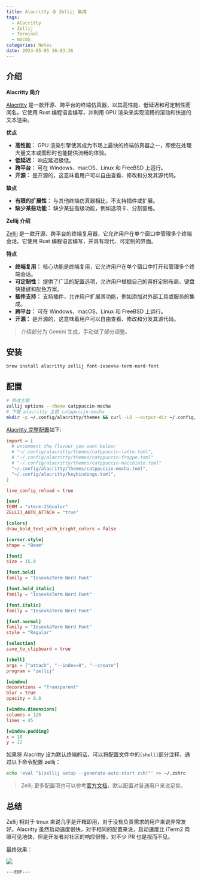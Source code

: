 ```yaml
---
title: Alacritty 与 Zellij 集成
tags:
  - Alacritty
  - Zellij
  - Terminal
  - macOS
categories: Notes
date: 2024-05-05 16:03:36
---
```



## 介绍

**Alacritty 简介**

[Alacritty](https://github.com/alacritty/alacritty) 是一款开源、跨平台的终端仿真器，以其高性能、低延迟和可定制性而闻名。它使用 Rust 编程语言编写，并利用 GPU 渲染来实现流畅的滚动和快速的文本渲染。

**优点**

- **高性能：** GPU 渲染引擎使其成为市场上最快的终端仿真器之一，即使在处理大量文本或图形时也能提供流畅的体验。
- **低延迟：** 响应延迟极低。
- **跨平台：** 可在 Windows、macOS、Linux 和 FreeBSD 上运行。
- **开源：** 是开源的，这意味着用户可以自由查看、修改和分发其源代码。

**缺点**

- **有限的扩展性：** 与其他终端仿真器相比，不支持插件或扩展。
- **缺少某些功能：** 缺少某些高级功能，例如选项卡、分割窗格。

**Zellij 介绍**

[Zellij](https://zellij.dev/) 是一款开源、跨平台的终端复用器，它允许用户在单个窗口中管理多个终端会话。它使用 Rust 编程语言编写，并具有现代、可定制的界面。

**特点**

- **终端复用：** 核心功能是终端复用，它允许用户在单个窗口中打开和管理多个终端会话。
- **可定制性：** 提供了广泛的配置选项，允许用户根据自己的喜好定制布局、键盘快捷键和配色方案。
- **插件支持：** 支持插件，允许用户扩展其功能，例如添加对外部工具或服务的集成。
- **跨平台：** 可在 Windows、macOS、Linux 和 FreeBSD 上运行。
- **开源：** 是开源的，这意味着用户可以自由查看、修改和分发其源代码。

> 介绍部分为 Gemini 生成，手动做了部分调整。

<!-- more -->

## 安装

```bash
brew install alacritty zellij font-iosevka-term-nerd-font
```

## 配置

```bash
# 修改主题
zellij options --theme catppuccin-mocha
# 下载 alacritty 主题 catppuccin-mocha
mkdir -p ~/.config/alacritty/themes && curl -LO --output-dir ~/.config/alacritty/themes https://github.com/catppuccin/alacritty/raw/main/catppuccin-mocha.toml
```

[Alacritty 完整配置](https://gist.github.com/gythialy/1487a907fdb60128b28578f352f4e719)如下:

```toml
import = [
  # uncomment the flavour you want below:
  # "~/.config/alacritty/themes/catppuccin-latte.toml",
  # "~/.config/alacritty/themes/catppuccin-frappe.toml"
  # "~/.config/alacritty/themes/catppuccin-macchiato.toml"
  "~/.config/alacritty/themes/catppuccin-mocha.toml",
  "~/.config/alacritty/keybindings.toml",
]

live_config_reload = true

[env]
TERM = "xterm-256color"
ZELLIJ_AUTO_ATTACH = "true"

[colors]
draw_bold_text_with_bright_colors = false

[cursor.style]
shape = "Beam"

[font]
size = 15.0

[font.bold]
family = "IosevkaTerm Nerd Font"

[font.bold_italic]
family = "IosevkaTerm Nerd Font"

[font.italic]
family = "IosevkaTerm Nerd Font"

[font.normal]
family = "IosevkaTerm Nerd Font"
style = "Regular"

[selection]
save_to_clipboard = true

[shell]
args = ["attach", "--index=0", "--create"]
program = "zellij"

[window]
decorations = "Transparent"
blur = true
opacity = 0.8

[window.dimensions]
columns = 120
lines = 45

[window.padding]
x = 10
y = 22
```

如果将 Alacritty 设为默认终端的话，可以将配置文件中的`[shell]`部分注释，通过以下命令配置 zellij：

```bash
echo 'eval "$(zellij setup --generate-auto-start zsh)"' >> ~/.zshrc
```

>  Zellij 更多配置项也可以参考[官方文档](https://zellij.dev/documentation/)，默认配置对普通用户来说足矣。

## 总结

Zellij 相对于 tmux 来说几乎是开箱即用，对于没有负责需求的用户来说非常友好。Alacritty 虽然启动速度很快，对于相同的配置来说，启动速度比 iTerm2 肉眼可见地快，但是开发者对社区的响应很慢，对不少 PR 也是视而不见。

最终效果：

![](SCR-20240505-jrkl.png)

```---EOF---```